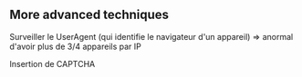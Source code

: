 ## More advanced techniques

Surveiller le UserAgent (qui identifie le navigateur d'un appareil)
=> anormal d'avoir plus de 3/4 appareils par IP

Insertion de CAPTCHA
